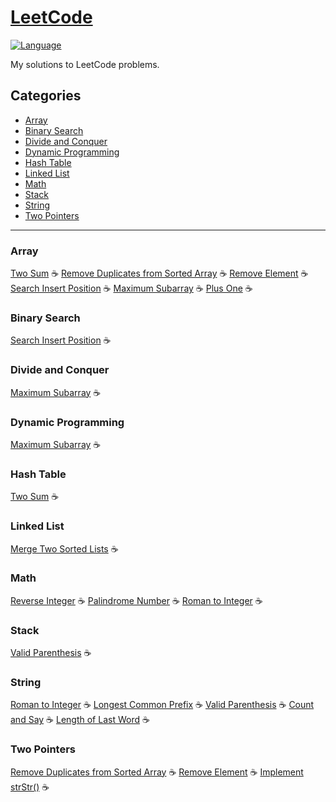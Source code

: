 # [LeetCode](https://leetcode.com/) 
[![Language](https://img.shields.io/badge/language-Java-red.svg)](#)

My solutions to LeetCode problems.

## Categories
- [Array](#array)
- [Binary Search](#binarysearch)
- [Divide and Conquer](#dnc)
- [Dynamic Programming](#dp)
- [Hash Table](#hashtable)
- [Linked List](#linkedlist)
- [Math](#math)
- [Stack](#stack)
- [String](#string)
- [Two Pointers](#twopointers)

---

### <a id="array">Array</a>
[Two Sum](./Easy/0001-two-sum) :coffee: 
[Remove Duplicates from Sorted Array](./Easy/0026-remove-duplicates-from-sorted-array) :coffee: 
[Remove Element](./Easy/0027-remove-element) :coffee: 
[Search Insert Position](./Easy/0035-search-insert-position/) :coffee:
[Maximum Subarray](./Easy/0053-maximum-subarray/) :coffee:
[Plus One](./Easy/0066-plus-one/) :coffee:

### <a id="binarysearch">Binary Search</a>
[Search Insert Position](./Easy/0035-search-insert-position/) :coffee:

### <a id="dnc">Divide and Conquer</a>
[Maximum Subarray](./Easy/0053-maximum-subarray/) :coffee:

### <a id="dp">Dynamic Programming</a>
[Maximum Subarray](./Easy/0053-maximum-subarray/) :coffee:

### <a id="hashtable">Hash Table</a>
[Two Sum](./Easy/0001-two-sum) :coffee:

### <a id="linkedlist">Linked List</a>
[Merge Two Sorted Lists](./Easy/0021-merge-two-sorted-lists) :coffee:

### <a id="math">Math</a>
[Reverse Integer](./Easy/0007-reverse-integer) :coffee: 
[Palindrome Number](./Easy/0009-palindrome-number) :coffee: 
[Roman to Integer](./Easy/0013-roman-to-integer) :coffee:

### <a id="stack">Stack</a>
[Valid Parenthesis](./Easy/0020-valid-parentheses) :coffee:

### <a id="string">String</a>
[Roman to Integer](./Easy/0013-roman-to-integer) :coffee: 
[Longest Common Prefix](./Easy/0014-longest-common-prefix) :coffee: 
[Valid Parenthesis](./Easy/0020-valid-parentheses) :coffee: 
[Count and Say](./Easy/0038-count-and-say/) :coffee:
[Length of Last Word](https://leetcode.com/problems/length-of-last-word/) :coffee:

### <a id="twopointers">Two Pointers</a>
[Remove Duplicates from Sorted Array](./Easy/0026-remove-duplicates-from-sorted-array) :coffee: [Remove Element](./Easy/0027-remove-element) :coffee: [Implement strStr()](./Easy/0028-implement-strstr/) :coffee:
